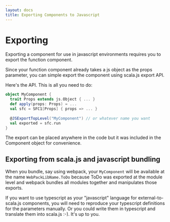 ```yaml
---
layout: docs
title: Exporting Components to Javascript
---
```


# Exporting

Exporting a component for use in javascript environments requires you to export
the function component.

Since your function component already takes a js object as the props parameter,
you can simple export the component using scala.js export API.


Here's the API. This is all you need to do:

```scala
object MyComponent {
  trait Props extends js.Object { ... }
  def apply(props: Props) = ...
  val sfc = SFC1[Props] { props => ... }
  
  @JSExportTopLevel("MyComponent") // or whatever name you want
  val exported = sfc.run
}
```

The export can be placed anywhere in the code but it was included in the
Component object for convenience.

## Exporting from scala.js and javascript bundling

When you bundle, say using webpack, your `MyComponent` will be available at the
name `WebPackLibName.ToDo` because ToDo was exported at the module level and
webpack bundles all modules together and manipulates those exports.

If you want to use typescript as your "javascript" language for
external-to-scala.js components, you will need to reproduce your typescript
definitions for the parameters manually. Or you could write them in typescript
and translate them into scala.js :-). It's up to you.

